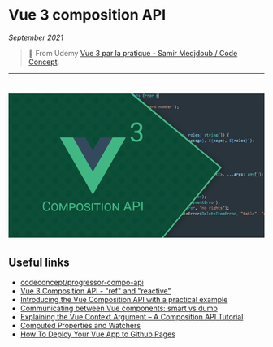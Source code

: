 # Vue 3 composition API

_September 2021_

> 🔨 From Udemy [Vue 3 par la pratique - Samir Medjdoub / Code Concept](https://www.udemy.com/course/creez-des-animations-avec-lhtml-canvas).

---

<h1 align="center">
    <img src="_readme-img/logo.png">
</h1>

## Useful links

- [codeconcept/progressor-compo-api](https://github.com/codeconcept/progressor-compo-api)
- [Vue 3 Composition API - "ref" and "reactive"](https://www.thisdot.co/blog/vue-3-composition-api-ref-and-reactive)
- [Introducing the Vue Composition API with a practical example](https://www.zweitag.de/blog/vue-composition-api-introduction/)
- [Communicating between Vue components: smart vs dumb](https://buddy.works/tutorials/communicating-between-vue-components)
- [Explaining the Vue Context Argument – A Composition API Tutorial](https://learnvue.co/2021/06/explaining-the-vue-context-argument-a-composition-api-tutorial/)
- [Computed Properties and Watchers](https://vuejs.org/v2/guide/computed.html)
- [How To Deploy Your Vue App to Github Pages](https://learnvue.co/2020/09/how-to-deploy-your-vue-app-to-github-pages/)
